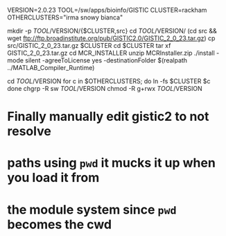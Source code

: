 VERSION=2.0.23
TOOL=/sw/apps/bioinfo/GISTIC
CLUSTER=rackham
OTHERCLUSTERS="irma snowy bianca"

mkdir -p $TOOL/$VERSION/{$CLUSTER,src}
cd $TOOL/$VERSION/
(cd src && wget ftp://ftp.broadinstitute.org/pub/GISTIC2.0/GISTIC_2_0_23.tar.gz)
cp src/GISTIC_2_0_23.tar.gz $CLUSTER
cd $CLUSTER
tar xf GISTIC_2_0_23.tar.gz
cd MCR_INSTALLER
unzip MCRInstaller.zip
./install -mode silent -agreeToLicense yes -destinationFolder $(realpath ../MATLAB_Compiler_Runtime)

cd $TOOL/$VERSION
for c in $OTHERCLUSTERS; do
   ln -fs $CLUSTER $c
done
chgrp -R sw $TOOL/$VERSION
chmod -R g+rwx $TOOL/$VERSION

# Finally manually edit gistic2 to not resolve
# paths using `pwd` it mucks it up when you load it from 
# the module system since `pwd` becomes the cwd
